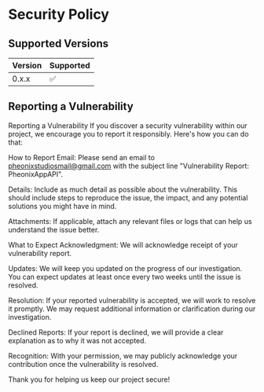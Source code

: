 # Security Policy

## Supported Versions

| Version | Supported          |
| ------- | ------------------ |
| 0.x.x   | :white_check_mark: |

## Reporting a Vulnerability

Reporting a Vulnerability
If you discover a security vulnerability within our project, we encourage you to report it responsibly. Here's how you can do that:

How to Report
Email: Please send an email to pheonixstudiosmail@gmail.com with the subject line "Vulnerability Report: PheonixAppAPI".

Details: Include as much detail as possible about the vulnerability. This should include steps to reproduce the issue, the impact, and any potential solutions you might have in mind.

Attachments: If applicable, attach any relevant files or logs that can help us understand the issue better.

What to Expect
Acknowledgment: We will acknowledge receipt of your vulnerability report.

Updates: We will keep you updated on the progress of our investigation. You can expect updates at least once every two weeks until the issue is resolved.

Resolution: If your reported vulnerability is accepted, we will work to resolve it promptly. We may request additional information or clarification during our investigation.

Declined Reports: If your report is declined, we will provide a clear explanation as to why it was not accepted.

Recognition: With your permission, we may publicly acknowledge your contribution once the vulnerability is resolved.

Thank you for helping us keep our project secure!
